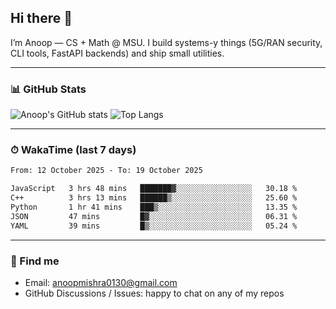 ## Hi there 👋

I’m Anoop — CS + Math @ MSU. I build systems-y things (5G/RAN security, CLI tools, FastAPI backends) and ship small utilities.

---

### 📊 GitHub Stats
<!-- GitHub Readme Stats -->
![Anoop's GitHub stats](https://github-readme-stats.vercel.app/api?username=Anoop130&show_icons=true&theme=radical&hide_title=true)
![Top Langs](https://github-readme-stats.vercel.app/api/top-langs/?username=Anoop130&layout=compact&theme=radical)

---

### ⏱ WakaTime (last 7 days)
<!--START_SECTION:waka-->

```txt
From: 12 October 2025 - To: 19 October 2025

JavaScript   3 hrs 48 mins   ███████▓░░░░░░░░░░░░░░░░░   30.18 %
C++          3 hrs 13 mins   ██████▒░░░░░░░░░░░░░░░░░░   25.60 %
Python       1 hr 41 mins    ███▒░░░░░░░░░░░░░░░░░░░░░   13.35 %
JSON         47 mins         █▓░░░░░░░░░░░░░░░░░░░░░░░   06.31 %
YAML         39 mins         █▒░░░░░░░░░░░░░░░░░░░░░░░   05.24 %
```

<!--END_SECTION:waka-->

---

### 🔗 Find me
- Email: anoopmishra0130@gmail.com
- GitHub Discussions / Issues: happy to chat on any of my repos

